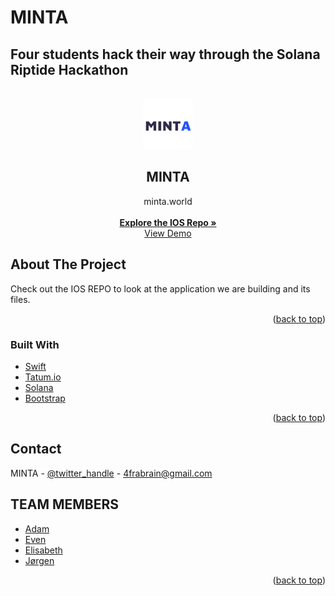 # MINTA
## Four students hack their way through the Solana Riptide Hackathon

<div id="top"></div>





<!-- PROJECT LOGO -->
<br />
<div align="center">
  <a href="https://github.com/github_username/repo_name">
    <img src="images/IOS_LOGO.png" alt="Logo" width="80" height="80">
  </a>

<h2 align="center">MINTA</h2>

  <p align="center">
    minta.world
    <br />
     <br />
      <a href="https://github.com/AdamSioud/MINTA-IOS-APP"><strong>Explore the IOS Repo »</strong></a>
        <br />
    <a href="https://www.youtube.com/watch?v=KaLad-plUAA&ab_channel=Adam">View Demo</a>
  </p>
</div>







<!-- ABOUT THE PROJECT -->
## About The Project


Check out the IOS REPO to look at the application we are building and its files.

<p align="right">(<a href="#top">back to top</a>)</p>



### Built With

* [Swift](https://nextjs.org/)
* [Tatum.io](https://reactjs.org/)
* [Solana](https://vuejs.org/)
* [Bootstrap](https://getbootstrap.com)

<p align="right">(<a href="#top">back to top</a>)</p>








<!-- CONTACT -->
## Contact

MINTA - [@twitter_handle](https://twitter.com/minta_world) - 4frabrain@gmail.com






<!-- ACKNOWLEDGMENTS -->
## TEAM MEMBERS

* [Adam]()
* [Even]()
* [Elisabeth]()
* [Jørgen]()

<p align="right">(<a href="#top">back to top</a>)</p>



<!-- MARKDOWN LINKS & IMAGES -->
<!-- https://www.markdownguide.org/basic-syntax/#reference-style-links -->
[contributors-shield]: https://img.shields.io/github/contributors/github_username/repo_name.svg?style=for-the-badge
[contributors-url]: https://github.com/AdamSioud/MINTA/graphs/contributors
[forks-shield]: https://img.shields.io/github/forks/github_username/repo_name.svg?style=for-the-badge
[forks-url]: https://github.com/github_username/repo_name/network/members
[stars-shield]: https://img.shields.io/github/stars/github_username/repo_name.svg?style=for-the-badge
[stars-url]: https://github.com/github_username/repo_name/stargazers
[issues-shield]: https://img.shields.io/github/issues/github_username/repo_name.svg?style=for-the-badge
[issues-url]: https://github.com/github_username/repo_name/issues
[license-shield]: https://img.shields.io/github/license/github_username/repo_name.svg?style=for-the-badge
[license-url]: https://github.com/github_username/repo_name/blob/master/LICENSE.txt
[linkedin-shield]: https://img.shields.io/badge/-LinkedIn-black.svg?style=for-the-badge&logo=linkedin&colorB=555
[linkedin-url]: https://www.linkedin.com/in/adam-sioud-316b48191/
[product-screenshot]: images/screenshot.png
